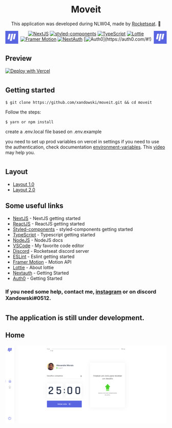 <div align="center">

# Moveit

This application was developed during NLW04, made by [Rocketseat](https://rocketseat.com.br/). 🚀

<p>
  <img align="left" width="40" src="public/images/favicon.png">
</p>

<p>
  <img align="right" width="40" src="public/images/favicon.png">
</p>

</div>

<div align="center">

[![NextJS](https://img.shields.io/badge/-NextJS-blue?style&logo=vercel&link=https://nextjs.org/)](https://nextjs.org/)
[![styled-components](https://img.shields.io/badge/%F0%9F%92%85%20styled-components-orange.svg?colorB=daa357&colorA=db748e)](https://github.com/styled-components/styled-components)
[![TypeScript](https://img.shields.io/badge/-TypeScript-3178C6?style&logo=typescript&logoColor=fff&link=https://www.typescriptlang.org)](https://www.typescriptlang.org)
[![Lottie](https://img.shields.io/badge/-Lottie-08B9BB?style&logo=airbnb&link=https://lottiefiles.com/)](https://lottiefiles.com)
[![Framer Motion](https://img.shields.io/badge/-FramerMotion-808080?style&logo=framer&link=https://www.framer.com/)](https://www.framer.com/motion/)
[![NextAuth](https://img.shields.io/badge/-NextAuth-blue?style&logo=authentication&link=https://nextjs.org/)](https://next-auth.js.org/)
[![Auth0](https://img.shields.io/badge/-Auth0-orange?style&logo=auth0&logoColor=fff&link=https://auth0.com/#!)](https://auth0.com/#!)

</div>

#

## Preview

[![Deploy with Vercel](https://vercel.com/button)](https://moveit-xandowski.vercel.app/)

#

## Getting started

```
$ git clone https://github.com/xandowski/moveit.git && cd moveit
```

Follow the steps:

```
$ yarn or npm install
```

create a .env.local file based on .env.example

you need to set up prod variables on vercel in settings if you need to use the authentication, check documentation [environment-variables](https://nextjs.org/docs/basic-features/environment-variables). This [video](https://www.youtube.com/watch?v=o_wZIVmWteQ) may help you.

#

## Layout

- [Layout 1.0](<https://www.figma.com/file/LHfsSLWLc13Eqttovqcp9R/Move.it-1.0-(Copy)?node-id=160%3A2761>)
- [Layout 2.0](<https://www.figma.com/file/U7GuRO1gGGglsOv5pzjT6d/Move.it-2.0-(Copy)?node-id=149822%3A74>)

## Some useful links

- [NextJS](https://nextjs.org/docs/getting-started) - NextJS getting started
- [ReactJS](https://reactjs.org/docs/getting-started.html) - ReactJS getting started
- [Styled-components](https://styled-components.com/docs/basics#getting-started) - styled-components getting started
- [TypeScript](https://www.typescriptlang.org/docs/) - Typescript getting started
- [NodeJS](https://nodejs.org/en/) - NodeJS docs
- [VSCode](https://code.visualstudio.com/) - My favorite code editor
- [Discord](https://discord.gg/rYYTbuhD) - Rocketseat discord server
- [ESLint](https://eslint.org/docs/user-guide/getting-started) - Eslint getting started
- [Framer Motion](https://www.framer.com/api/motion/) - Motion API
- [Lottie](https://lottiefiles.com/what-is-lottie) - About lottie
- [Nextauth](https://auth0.com/authentication) - Getting Started
- [Auth0](https://next-auth.js.org/getting-started/example) - Getting Started

### If you need some help, contact me, [instagram](https://www.instagram.com/alexandre.moraiis/) or on discord Xandowski#0512.

#

## The application is still under development.

## Home

<img src="public/images/home.png">
